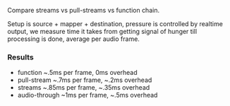 Compare streams vs pull-streams vs function chain.

Setup is source + mapper + destination, pressure is controlled by realtime output, we measure time it takes from getting signal of hunger till processing is done, average per audio frame.

### Results

* function ~.5ms per frame, 0ms overhead
* pull-stream ~.7ms per frame, ~.2ms overhead
* streams ~.85ms per frame, ~.35ms overhead
* audio-through ~1ms per frame, ~.5ms overhead
